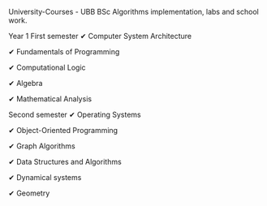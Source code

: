 University-Courses - UBB BSc
Algorithms implementation, labs and school work.

Year 1
First semester
✔ Computer System Architecture

✔ Fundamentals of Programming

✔ Computational Logic

✔ Algebra

✔ Mathematical Analysis

Second semester
✔ Operating Systems

✔ Object-Oriented Programming

✔ Graph Algorithms

✔ Data Structures and Algorithms

✔ Dynamical systems

✔ Geometry
